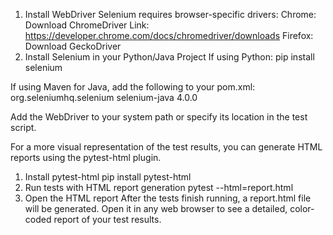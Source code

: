 1. Install WebDriver
Selenium requires browser-specific drivers:
Chrome: Download ChromeDriver
Link: https://developer.chrome.com/docs/chromedriver/downloads
Firefox: Download GeckoDriver
2. Install Selenium in your Python/Java Project
If using Python: pip install selenium

If using Maven for Java, add the following to your pom.xml:
<dependency>
<groupId>org.seleniumhq.selenium</groupId>
<artifactId>selenium-java</artifactId>
<version>4.0.0</version>
</dependency>

Add the WebDriver to your system path or specify its location in the test script.

For a more visual representation of the test results, you can generate HTML reports using the
pytest-html plugin.
1. Install pytest-html
pip install pytest-html
2. Run tests with HTML report generation
pytest --html=report.html
3. Open the HTML report
After the tests finish running, a report.html file will be generated.
Open it in any web browser to see a detailed, color-coded report of your test results.